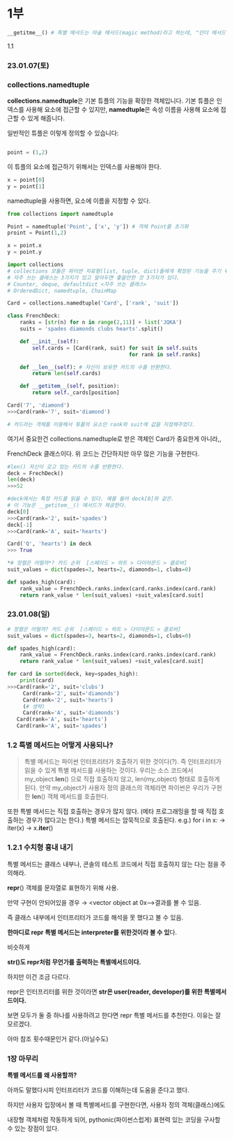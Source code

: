 # 1부

```python
__getitme__() # 특별 메서드는 마술 메서드(magic method)라고 하는데, "던더 메서드"라고 부른다
```

1.1 

### 23.01.07(토)

### collections.namedtuple

**collections.namedtuple**은 기본 튜플의 기능을 확장한 객체입니다. 
기본 튜플은 인덱스를 사용해 요소에 접근할 수 있지만, 
**namedtuple**은 속성 이름을 사용해 요소에 접근할 수 있게 해줍니다.

일반적인 튜플은 이렇게 정의할 수 있습니다:

```python

point = (1,2)

```

이 튜플의 요소에 접근하기 위해서는 인덱스를 사용해야 한다.

```python
x = point[0]
y = point[1]
```

namedtuple을 사용하면, 요소에 이름을 지정할 수 있다.

```python
from collections import namedtuple

Point = namedtuple('Point', ['x', 'y']) # 객체 Point를 초기화
proint = Point(1,2)

x = point.x
y = point.y
```

```python
import collections
# collections 모듈은 파이썬 자료형(list, tuple, dict)들에게 확장된 기능을 주기 위해 제작된 파이썬 내장 모듈이다.
# 자주 쓰는 클래스는 3가지가 있고 알아두면 좋을만한 것 3가지가 있다.
# Counter, deque, defaultdict <자주 쓰는 클래스>
# OrderedDict, namedtuple, ChainMap

Card = collections.namedtuple('Card', ['rank', 'suit'])

class FrenchDeck:
    ranks = [str(n) for n in range(2,11)] + list('JQKA')
    suits = 'spades diamonds clubs hearts'.split()

    def __init__(self):
        self.cards = [Card(rank, suit) for suit in self.suits
                                       for rank in self.ranks]

    def __len__(self): # 자신이 보유한 카드의 수를 반환한다.
        return len(self.cards)

    def __getitem__(self, position):
        return self._cards[position]
```

```python
Card('7', 'diamond')
>>>Card(rank='7', suit='diamond')

# 카드라는 객체를 이용해서 튜플의 요소인 rank와 suit에 값을 지정해주었다.
```

여기서 중요한건 collections.namedtuple로 받은 객체인 Card가 중요한게 아니라,,

FrenchDeck 클래스이다. 위 코드는 간단하지만 아무 많은 기능을 구현한다.

```python
#len() 자신이 갖고 있는 카드의 수를 반환한다.
deck = FrechDeck()
len(deck)
>>>52
```

```python
#deck에서는 특정 카드를 읽을 수 있다. 예를 들어 deck[0]와 같은.
# 이 기능은 __getitem__() 메서드가 제공한다.
deck[0]
>>>Card(rank='2', suit='spades')
deck[-1]
>>>Card(rank='A', suit='hearts')
```

```python
Card('Q', 'hearts') in deck
>>> True

```

```python
*# 정렬은 어떨까*? 카드 순위  [스페이드 > 하트 > 다이아몬드 > 클로버]
suit_values = dict(spades=3, hearts=2, diamonds=1, clubs=0)

def spades_high(card):
	rank_value = FrenchDeck.ranks.index(card.ranks.index(card.rank)
	return rank_value * len(suit_values) +suit_vales[card.suit]
```

### 23.01.08(일)

```python
# 정렬은 어떨까? 카드 순위  [스페이드 > 하트 > 다이아몬드 > 클로버]
suit_values = dict(spades=3, hearts=2, diamonds=1, clubs=0)

def spades_high(card):
	rank_value = FrenchDeck.ranks.index(card.ranks.index(card.rank)
	return rank_value * len(suit_values) +suit_vales[card.suit]
```

```python
for card in sorted(deck, key=spades_high):
	print(card)
>>>Card(rank='2', suit='clubs')
	 Card(rank='2', suit='diamonds')
	 Card(rank='2', suit='hearts')
	 (# 생략)
	 Card(rank='A', suit='diamonds')
   Card(rank='A', suit='hearts')
   Card(rank='A', suit='spades')
```

### 1.2 특별 메서드는 어떻게 사용되나?

> 특별 메서드는 파이썬 인터프리터가 호출하기 위한 것이다(?). 즉 인터프리터가 읽을 수 있게 특별 메서드를 사용하는 것이다.
우리는 소스 코드에서 my_object.__len__()
으로 직접 호출하지 않고, len(my_object) 형태로 호출하게 된다. 만약 my_object가 사용자 정의 클래스의 객체라면 파이썬은 우리가 구현한 __len__() 객체 메서드를 호출한다.

또한 특별 메서드는 직접 호출하는 경우가 많지 않다. (메타 프로그래밍을 할 때 직접 호출하는 경우가 많다고는 한다.) 특별 메서드는 암묵적으로 호출된다. e.g.) for i in x: → iter(x) → x.__iter__()
> 

### 1.2.1 수치형 흉내 내기

특별 메서드는 클래스 내부나, 콘솔의 테스트 코드에서 직접 호출하지 않는 다는 점을 주의해라.

__repr__() 객체를 문자열로 표현하기 위해 사용.

만약 구현이 안되어있을 경우 → <vector object at 0x——>결과를 볼 수 있음.

즉 클래스 내부에서 인터프리터가 코드를 해석을 못 했다고 볼 수 있음.

**한마디로 repr 특별 메서드는 interpreter를 위한것이라 볼 수 있**다.

비슷하게

**__str__()도 repr처럼 무언가를 출력하는 특별메서드이다.**

하지만 이건 조금 다르다. 

repr은 인터프리터를 위한 것이라면 **str은 user(reader, developer)를 위한 특별메서드이다.**

보면 모두가 둘 중 하나를 사용하려고 한다면 repr 특별 메서드를 추천한다. 이유는 잘 모르겠다.

아마 참조 횟수때문인거 같다.(아닐수도)

### 1장 마무리

**특별 메서드를 왜 사용할까?**

아까도 말했다시피 인터프리터가 코드를 이해하는데 도움을 준다고 했다.

하지만 사용자 입장에서 볼 때 특별메서드를 구현한다면, 사용자 정의 객체(클래스)에도

내장형 객체처럼 작동하게 되어, pythonic(파이썬스럽게) 표현력 있는 코딩을 구사할 수 있는 장점이 있다.